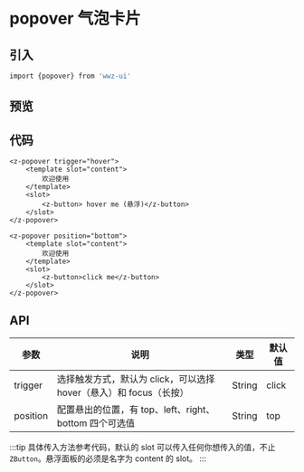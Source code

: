 # popover 气泡卡片

## 引入

```bash
import {popover} from 'wwz-ui'
```

## 预览

<ClientOnly>
<popover-demo/>
</ClientOnly>

## 代码

```
<z-popover trigger="hover">
    <template slot="content">
        欢迎使用
    </template>
    <slot>
        <z-button> hover me (悬浮)</z-button>
    </slot>
</z-popover>

<z-popover position="bottom">
    <template slot="content">
        欢迎使用
    </template>
    <slot>
        <z-button>click me</z-button>
    </slot>
</z-popover>
```

## API

| 参数 | 说明 | 类型 | 默认值 |
| -- | -- | -- | -- |
| trigger | 选择触发方式，默认为 click，可以选择 hover（悬入）和 focus（长按）| String | click |
| position | 配置悬出的位置，有 top、left、right、bottom 四个可选值 | String | top |


:::tip
具体传入方法参考代码，默认的 slot 可以传入任何你想传入的值，不止 `ZButton`。悬浮面板的必须是名字为 content 的 slot。
:::
 